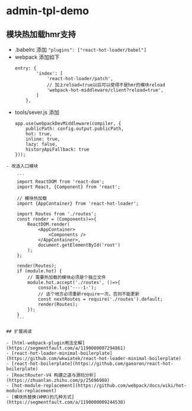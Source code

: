 # admin-tpl-demo


## 模块热加载hmr支持

- .babelrc 添加 ```"plugins": ["react-hot-loader/babel"]```
- webpack 添加如下
    ```
    entry: {
            'index': [
                'react-hot-loader/patch',
                // 加上reload=true以后可以使得不是hmr的模块reload
                'webpack-hot-middleware/client?reload=true',
            ]
        },
    ```
- tools/sever.js 添加
    ```
    app.use(webpackDevMiddleware(compiler, {
        publicPath: config.output.publicPath,
        hot: true,
        inline: true,
        lazy: false,
        historyApiFallback: true
    }));
```
- 改造入口模块

    ```
    import ReactDOM from 'react-dom';
    import React, {Component} from 'react';

    // 模块热加载
    import {AppContainer} from 'react-hot-loader';

    import Routes from './routes';
    const render = (Components)=>{
        ReactDOM.render(
            <AppContainer>
                <Components />
            </AppContainer>,
            document.getElementById('root')
        );
    };

    render(Routes);
    if (module.hot) {
        // 需要热加载的模块必须是个独立文件
        module.hot.accept('./routes', ()=>{
            console.log('----1-');
            // 这个地方必须重新require一次，否则不能更新
            const nextRoutes = require('./routes').default;
            render(Routes);
        });
    }
    ```

## 扩展阅读

- [html-webpack-plugin用法全解](https://segmentfault.com/a/1190000007294861)
- [react-hot-loader-minimal-boilerplate](https://github.com/wkwiatek/react-hot-loader-minimal-boilerplate)
- [react-hot-boilerplate](https://github.com/gaearon/react-hot-boilerplate)
- [ReactRouter-V4 构建之道与源码分析](https://zhuanlan.zhihu.com/p/25696969)
- [hot-module-replacement](https://github.com/webpack/docs/wiki/hot-module-replacement)
- [模块热替换(HMR)的几种方式](https://segmentfault.com/a/1190000009244530)